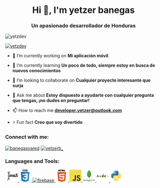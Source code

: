 <h1 align="center">Hi 👋, I'm yetzer banegas</h1>
<h3 align="center">Un apasionado desarrollador de Honduras</h3>

<p align="left"> <img src="https://komarev.com/ghpvc/?username=yetzdev&label=Profile%20views&color=0e75b6&style=flat" alt="yetzdev" /> </p>

<p align="left"> <a href="https://github.com/ryo-ma/github-profile-trophy"><img src="https://github-profile-trophy.vercel.app/?username=yetzdev" alt="yetzdev" /></a> </p>

- 🔭 I’m currently working on **Mi aplicación móvil**

- 🌱 I’m currently learning **Un poco de todo, siempre estoy en busca de nuevos conocimientos**

- 👯 I’m looking to collaborate on **Cualquier proyecto interesante que surja**

- 💬 Ask me about **Estoy dispuesto a ayudarte con cualquier pregunta que tengas, ¡no dudes en preguntar!**

- 📫 How to reach me **developer.yetzer@outlook.com**

- ⚡ Fun fact **Creo que soy divertido**

<h3 align="left">Connect with me:</h3>
<p align="left">
<a href="https://twitter.com/banegasyared" target="blank"><img align="center" src="https://raw.githubusercontent.com/rahuldkjain/github-profile-readme-generator/master/src/images/icons/Social/twitter.svg" alt="banegasyared" height="30" width="40" /></a>
<a href="https://instagram.com/yetzerb_" target="blank"><img align="center" src="https://raw.githubusercontent.com/rahuldkjain/github-profile-readme-generator/master/src/images/icons/Social/instagram.svg" alt="yetzerb_" height="30" width="40" /></a>
</p>

<h3 align="left">Languages and Tools:</h3>
<p align="left"> <a href="https://canvasjs.com" target="_blank" rel="noreferrer"> <img src="https://raw.githubusercontent.com/Hardik0307/Hardik0307/master/assets/canvasjs-charts.svg" alt="canvasjs" width="40" height="40"/> </a> <a href="https://www.w3schools.com/css/" target="_blank" rel="noreferrer"> <img src="https://raw.githubusercontent.com/devicons/devicon/master/icons/css3/css3-original-wordmark.svg" alt="css3" width="40" height="40"/> </a> <a href="https://firebase.google.com/" target="_blank" rel="noreferrer"> <img src="https://www.vectorlogo.zone/logos/firebase/firebase-icon.svg" alt="firebase" width="40" height="40"/> </a> <a href="https://www.w3.org/html/" target="_blank" rel="noreferrer"> <img src="https://raw.githubusercontent.com/devicons/devicon/master/icons/html5/html5-original-wordmark.svg" alt="html5" width="40" height="40"/> </a> <a href="https://developer.mozilla.org/en-US/docs/Web/JavaScript" target="_blank" rel="noreferrer"> <img src="https://raw.githubusercontent.com/devicons/devicon/master/icons/javascript/javascript-original.svg" alt="javascript" width="40" height="40"/> </a> <a href="https://www.mongodb.com/" target="_blank" rel="noreferrer"> <img src="https://raw.githubusercontent.com/devicons/devicon/master/icons/mongodb/mongodb-original-wordmark.svg" alt="mongodb" width="40" height="40"/> </a> <a href="https://nodejs.org" target="_blank" rel="noreferrer"> <img src="https://raw.githubusercontent.com/devicons/devicon/master/icons/nodejs/nodejs-original-wordmark.svg" alt="nodejs" width="40" height="40"/> </a> <a href="https://www.python.org" target="_blank" rel="noreferrer"> <img src="https://raw.githubusercontent.com/devicons/devicon/master/icons/python/python-original.svg" alt="python" width="40" height="40"/> </a> </p>
